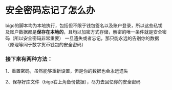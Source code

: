 # 安全密码忘记了怎么办

bigo的脚本均为本地执行，包括但不限于钱包签名以及账户登录，所以这些私钥及账户数据都是**保存在本地的**，且均以加密方式存储，解密的唯一条件就是安全密码（所以安全密码非常重要） 一旦遗失或者忘记，那只能永远的告别你的数据（原理等同于数字货币钱包的安全密码）

### 接下来有两种方法：

1、重置密码，虽然能够重新设置，但是你的数据也会永远遗失&#x20;

2、保存好库文件（bigo右上角备份数据），尽力去回忆你的安全密码
